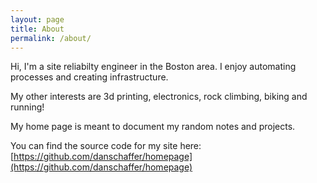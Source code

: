 ```yaml
---
layout: page
title: About
permalink: /about/
---
```


Hi, I'm a site reliabilty engineer in the Boston area.  I enjoy automating processes and creating
infrastructure.

My other interests are 3d printing, electronics, rock climbing, biking and running!

My home page is meant to document my random notes and projects.

You can find the source code for my site here:
[https://github.com/danschaffer/homepage](https://github.com/danschaffer/homepage)
